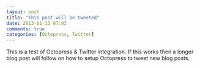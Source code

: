 ```yaml
---
layout: post
title: "This post will be tweeted"
date: 2013-01-13 07:03
comments: true
categories: [Octopress, Twitter]
---
```


This is a test of Octopress & Twitter integration. If this works then a longer blog post will follow on how to setup Octopress to tweet new blog posts.